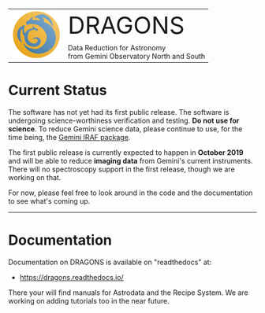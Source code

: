 

<table border="0">
<tr>
  <td rowspan="2"><img src="./graphics/DRAGONS-Iconblue.png" width="100" height="100"></td>
  <td><font size="18">DRAGONS</font></td>
</tr>
<tr>
  <td>Data Reduction for Astronomy <br>from Gemini Observatory North and South</font></td>
</tr>
</table>

# Current Status
The software has not yet had its first public release.  The software is undergoing science-worthiness verification and testing.  **Do not use for science**.  To
reduce Gemini science data, please continue to use, for the time being, the
[Gemini IRAF package](https://www.gemini.edu/sciops/data-and-results/processing-software).

The first public release is currently expected to happen in **October 2019** and
will be able to reduce **imaging data** from Gemini's current instruments.  There
will no spectroscopy support in the first release, though we are working on
that.

For now, please feel free to look around in the code and the documentation
to see what's coming up.

---


# Documentation
Documentation on DRAGONS is available on "readthedocs" at:

* https://dragons.readthedocs.io/

There your will find manuals for Astrodata and the Recipe System.  We are
working on adding tutorials too in the near future.
